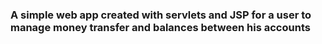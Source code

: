### A simple web app created with servlets and JSP for a user to manage money transfer and balances between his accounts
